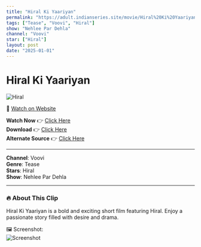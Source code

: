 ```yaml
---
title: "Hiral Ki Yaariyan"
permalink: "https://adult.indianseries.site/movie/Hiral%20Ki%20Yaariyan"
tags: ["Tease", "Voovi", "Hiral"]
show: "Nehlee Par Dehla"
channel: "Voovi"
star: ["Hiral"]
layout: post
date: "2025-01-01"
---
```


# Hiral Ki Yaariyan

![Hiral](https://shorts.desisins.com/wp-content/uploads/2024/09/Hiral-Pyaar-Idhar-Udhar-Voovi-DesiSins.com_.jpg)

🔗 [Watch on Website](https://adult.indianseries.site/movie/Hiral%20Ki%20Yaariyan)

**Watch Now** 👉 [Click Here](https://adult.indianseries.site/movie/Hiral%20Ki%20Yaariyan)  
**Download** 👉 [Click Here](https://adult.indianseries.site/movie/Hiral%20Ki%20Yaariyan)  
**Alternate Source** 👉 [Click Here](https://adult.indianseries.site/movie/Hiral%20Ki%20Yaariyan)

---

**Channel**: Voovi  
**Genre**: Tease  
**Stars**: Hiral  
**Show**: Nehlee Par Dehla

---

### 🔥 About This Clip

Hiral Ki Yaariyan is a bold and exciting short film featuring Hiral. Enjoy a passionate story filled with desire and drama.
 
🖼️ Screenshot:  
![Screenshot](https://shorts.desisins.com/wp-content/uploads/2024/09/Hiral-Pyaar-Idhar-Udhar-Voovi-DesiSins.com_.jpg)
